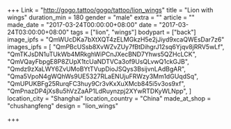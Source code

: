 +++
Link = "http://gogo.tattoo/gogo/tattoo/lion_wings"
title = "Lion with wings"
duration_min = 180
gender = "male"
extra = ""
article = ""
made_date = "2017-03-24T00:00:00+08:00"
date = "2017-03-24T03:00:00+08:00"
tags = ["lion", "wings"]
bodypart = ["back"]
image_ipfs = "QmWUcDKa7bXtXQT4zELMGkzH5e2jJiyd9xcaQWEsDar7z6"
images_ipfs = [  "QmPBcUSsb8XvWZvZUy7fBtDihgrJ12sq6Yjqv8jRRV5wLf",
  "QmTKJsDN1uTUkWb4MRkghWiPCnJXecBND7Yhws5QZHcLCK",
  "QmVQayFbpgE8P8ZUpX1tcUaNDTVCa3of9UsQLvwQ1ckGJB",
  "Qmdz9zXaLWY6ZvUMoBYtTVupDioJSQys3BsijvnLAdBgAR",
  "Qma5VpoN4gWQhWs9UE5327RLaENUjuFRWzy3Mm1dGUqdSq",
  "QmUPUKBFg25RurqFC3huy9Cr3vKxXuXMcb845i5v3os9xf",
  "QmPnazDP4jXs8u5hVzZaAP1LdRuynzpj2XYwRTDKyWLNpp",
]
location_city = "Shanghai"
location_country = "China"
made_at_shop = "chushangfeng"
design = "lion_wings"

+++
